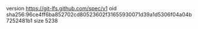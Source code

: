version https://git-lfs.github.com/spec/v1
oid sha256:96ce4ff6ba852702cd80523602f31655930071d39a1d5306f04a04b7252481b1
size 5238
